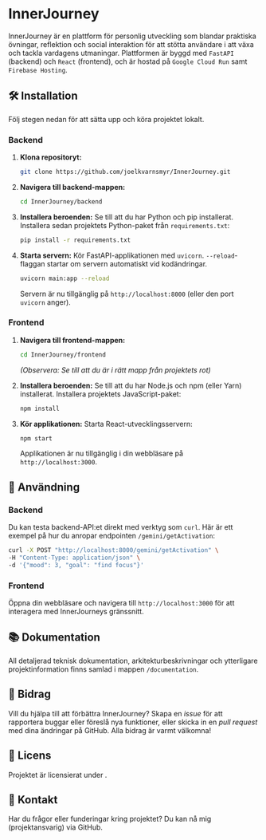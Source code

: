 # InnerJourney

InnerJourney är en plattform för personlig utveckling som blandar praktiska övningar, reflektion och social interaktion för att stötta användare i att växa och tackla vardagens utmaningar. Plattformen är byggd med `FastAPI` (backend) och `React` (frontend), och är hostad på `Google Cloud Run` samt `Firebase Hosting`.

## 🛠️ Installation

Följ stegen nedan för att sätta upp och köra projektet lokalt.

### Backend

1.  **Klona repositoryt:**
    ```bash
    git clone https://github.com/joelkvarnsmyr/InnerJourney.git
    ```

2.  **Navigera till backend-mappen:**
    ```bash
    cd InnerJourney/backend
    ```

3.  **Installera beroenden:**
    Se till att du har Python och pip installerat. Installera sedan projektets Python-paket från `requirements.txt`:
    ```bash
    pip install -r requirements.txt
    ```

4.  **Starta servern:**
    Kör FastAPI-applikationen med `uvicorn`. `--reload`-flaggan startar om servern automatiskt vid kodändringar.
    ```bash
    uvicorn main:app --reload
    ```
    Servern är nu tillgänglig på `http://localhost:8000` (eller den port `uvicorn` anger).

### Frontend

1.  **Navigera till frontend-mappen:**
    ```bash
    cd InnerJourney/frontend
    ```
    *(Observera: Se till att du är i rätt mapp från projektets rot)*

2.  **Installera beroenden:**
    Se till att du har Node.js och npm (eller Yarn) installerat. Installera projektets JavaScript-paket:
    ```bash
    npm install
    ```

3.  **Kör applikationen:**
    Starta React-utvecklingsservern:
    ```bash
    npm start
    ```
    Applikationen är nu tillgänglig i din webbläsare på `http://localhost:3000`.

## 🚀 Användning

### Backend

Du kan testa backend-API:et direkt med verktyg som `curl`. Här är ett exempel på hur du anropar endpointen `/gemini/getActivation`:

```bash
curl -X POST "http://localhost:8000/gemini/getActivation" \
-H "Content-Type: application/json" \
-d '{"mood": 3, "goal": "find focus"}'
```

### Frontend

Öppna din webbläsare och navigera till `http://localhost:3000` för att interagera med InnerJourneys gränssnitt.

## 📚 Dokumentation

All detaljerad teknisk dokumentation, arkitekturbeskrivningar och ytterligare projektinformation finns samlad i mappen `/documentation`.

## 🤝 Bidrag

Vill du hjälpa till att förbättra InnerJourney? Skapa en *issue* för att rapportera buggar eller föreslå nya funktioner, eller skicka in en *pull request* med dina ändringar på GitHub. Alla bidrag är varmt välkomna!

## 📝 Licens

Projektet är licensierat under .

## 📧 Kontakt

Har du frågor eller funderingar kring projektet? Du kan nå mig (projektansvarig) via GitHub.